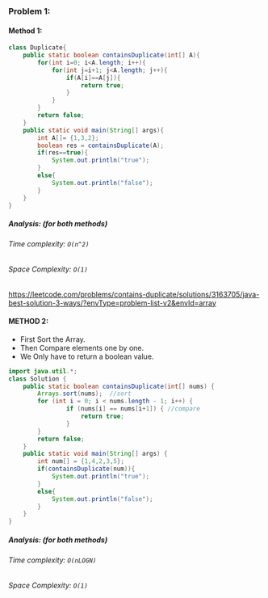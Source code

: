 ### Problem 1:
#### Method 1:
```java
class Duplicate{
	public static boolean containsDuplicate(int[] A){
		for(int i=0; i<A.length; i++){
			for(int j=i+1; j<A.length; j++){
				if(A[i]==A[j]){
					return true;
				}
			}	
		}
        return false;
    }
	public static void main(String[] args){
		int A[]= {1,3,2};
		boolean res = containsDuplicate(A);
		if(res==true){
			System.out.println("true");
		}
		else{
			System.out.println("false");
		}
	}
}
```

##### Analysis:  (for both methods)
###### Time complexity: `O(n^2)`

###### Space Complexity: `O(1)`

https://leetcode.com/problems/contains-duplicate/solutions/3163705/java-best-solution-3-ways/?envType=problem-list-v2&envId=array

#### METHOD 2:


- First Sort the Array.
- Then Compare elements one by one.
- We Only have to return a boolean value.


```java
import java.util.*;
class Solution {
    public static boolean containsDuplicate(int[] nums) {
        Arrays.sort(nums);  //sort
        for (int i = 0; i < nums.length - 1; i++) {
                if (nums[i] == nums[i+1]) { //compare
                    return true;
                }
        }
        return false;
    }
    public static void main(String[] args) {
        int num[] = {1,4,2,3,5};
        if(containsDuplicate(num)){
            System.out.println("true");
        }
        else{
            System.out.println("false");
        }
    }
}

```

##### Analysis:  (for both methods)
###### Time complexity: `O(nLOGN)`

###### Space Complexity: `O(1)`

